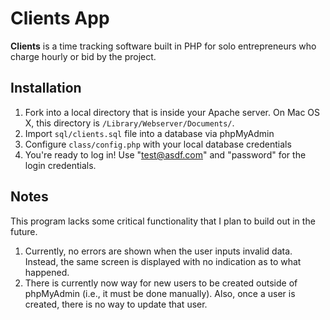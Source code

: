 Clients App
=======

__Clients__ is a time tracking software built in PHP for solo entrepreneurs who charge hourly or bid by the project.

## Installation

1. Fork into a local directory that is inside your Apache server. On Mac OS X, this directory is `/Library/Webserver/Documents/`.
2. Import `sql/clients.sql` file into a database via phpMyAdmin
3.  Configure `class/config.php` with your local database credentials
4. You're ready to log in! Use "test@asdf.com" and "password" for the login credentials. 

## Notes

This program lacks some critical functionality that I plan to build out in the future.

1. Currently, no errors are shown when the user inputs invalid data. Instead, the same screen is displayed with no indication as to what happened. 
2. There is currently now way for new users to be created outside of phpMyAdmin (i.e., it must be done manually). Also, once a user is created, there is no way to update that user.
